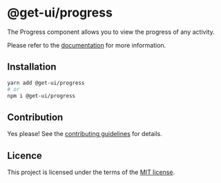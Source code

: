 # @get-ui/progress

The Progress component allows you to view the progress of any activity.

Please refer to the [documentation](https://nextui.org/docs/components/progress) for more information.

## Installation

```sh
yarn add @get-ui/progress
# or
npm i @get-ui/progress
```

## Contribution

Yes please! See the
[contributing guidelines](https://github.com/get-ui/nextui/blob/master/CONTRIBUTING.md)
for details.

## Licence

This project is licensed under the terms of the
[MIT license](https://github.com/get-ui/nextui/blob/master/LICENSE).
